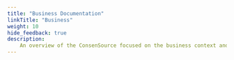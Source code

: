 ```yaml
---
title: "Business Documentation"
linkTitle: "Business"
weight: 10
hide_feedback: true
description: 
    An overview of the ConsenSource focused on the business context and value of the application
---
```

